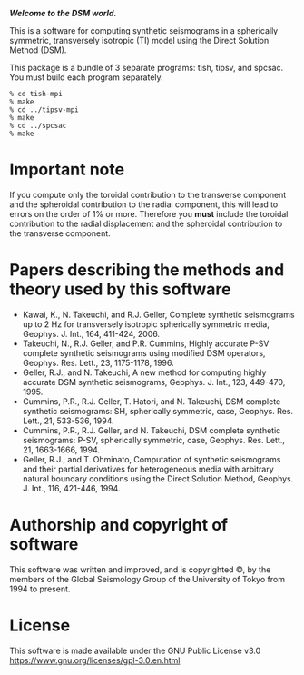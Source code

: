 **_Welcome to the DSM world._**

This is a software for computing synthetic seismograms in a spherically symmetric, transversely isotropic (TI) model using the Direct Solution Method (DSM).

This package is a bundle of 3 separate programs: tish, tipsv, and spcsac.
You must build each program separately.

```
% cd tish-mpi
% make
% cd ../tipsv-mpi
% make
% cd ../spcsac
% make
```

# Important note

If you compute only the toroidal contribution to the transverse component and the spheroidal contribution to the radial component, this will lead to errors on the order of 1% or more. Therefore you **must** include the toroidal contribution to the radial displacement and the spheroidal contribution to the transverse component.

# Papers describing the methods and theory used by this software

-   Kawai, K., N. Takeuchi, and R.J. Geller, Complete synthetic seismograms up to 2 Hz for transversely isotropic spherically symmetric media, Geophys. J. Int., 164, 411-424, 2006.
-   Takeuchi, N., R.J. Geller, and P.R. Cummins, Highly accurate P-SV complete synthetic seismograms using modified DSM operators, Geophys. Res. Lett., 23, 1175-1178, 1996.
-   Geller, R.J., and N. Takeuchi, A new method for computing highly accurate DSM synthetic seismograms, Geophys. J. Int., 123, 449-470, 1995.
-   Cummins, P.R., R.J. Geller, T. Hatori, and N. Takeuchi, DSM complete synthetic seismograms: SH, spherically symmetric, case, Geophys. Res. Lett., 21, 533-536, 1994.
-   Cummins, P.R., R.J. Geller, and N. Takeuchi, DSM complete synthetic seismograms: P-SV, spherically symmetric, case, Geophys. Res. Lett., 21, 1663-1666, 1994.
-   Geller, R.J., and T. Ohminato, Computation of synthetic seismograms and their partial derivatives for heterogeneous media with arbitrary natural boundary conditions using the Direct Solution Method, Geophys. J. Int., 116, 421-446, 1994.

# Authorship and copyright of software

This software was written and improved, and is copyrighted &copy;, by the members of the Global Seismology Group of the University of Tokyo from 1994 to present.

# License

This software is made available under the GNU Public License v3.0 https://www.gnu.org/licenses/gpl-3.0.en.html
